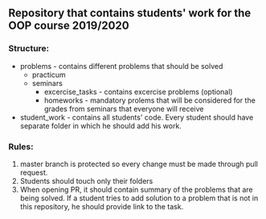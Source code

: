 ## Repository that contains students' work for the OOP course 2019/2020

### Structure:
* problems - contains different problems that should be solved
    * practicum
    * seminars
        * excercise_tasks - contains excercise problems (optional)
        * homeworks - mandatory prolems that will be considered for the grades from seminars that everyone will receive
* student_work - contains all students' code. Every student should have separate folder in which he should add his work.

### Rules:
1. master branch is protected so every change must be made through pull request.
2. Students should touch only their folders
3. When opening PR, it should contain summary of the problems that are being solved. If a student tries to add solution to a problem that is not in this repository, he should provide link to the task.
